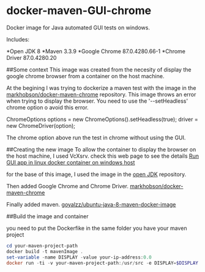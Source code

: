 # docker-maven-GUI-chrome
Docker image for Java automated GUI tests on windows.

Includes:

*Open JDK 8
*Maven 3.3.9
*Google Chrome 87.0.4280.66-1
*Chrome Driver 87.0.4280.20

##Some context
This image was created from the necesity of display the google chrome browser from a container on the host machine.

At the begining I was trying to dockerize a maven test with the image in the [markhobson/docker-maven-chrome](https://github.com/markhobson/docker-maven-chrome) repository.
This image throws an error when trying to display the browser. You need to use the '--setHeadless' chrome option o avoid this error.

  ChromeOptions options = new ChromeOptions().setHeadless(true);
  driver = new ChromeDriver(option);
 
The chrome option above run the test in chrome without using the GUI.

##Creating the new image
To allow the container to display the browser on the host machine, I used VcXsrv. check this web page to see the details [Run GUI app in linux docker container on windows host](https://dev.to/darksmile92/run-gui-app-in-linux-docker-container-on-windows-host-4kde)

for the base of this image, I used the image in the [open JDK](https://github.com/docker-library/openjdk/blob/master/8/jdk/buster/Dockerfile) repository.

Then added Google Chrome and Chrome Driver. [markhobson/docker-maven-chrome](https://github.com/markhobson/docker-maven-chrome)

Finally added maven. [goyalzz/ubuntu-java-8-maven-docker-image](https://hub.docker.com/r/goyalzz/ubuntu-java-8-maven-docker-image/dockerfile)

##Build the image and container

you need to put the Dockerfike in the same folder you have your maven project
```powershell
cd your-maven-project-path
docker build -t mavenImage .
set-variable -name DISPLAY -value your-ip-address:0.0
docker run -ti -v your-maven-project-path:/usr/src -e DISPLAY=$DISPLAY mavenImage
```
  
